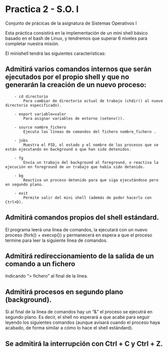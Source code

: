 # Practica 2 - S.O. I #
 Conjunto de prácicas de la asignatura de Sistemas Operativos I

Esta práctica consistirá en la implementación de un mini shell básico basado en el bash de Linux, y tendremos que superar 6 niveles para completar nuestra misión. 

El minishell tendrá las siguientes características:
   ## Admitirá  varios comandos internos que serán ejecutados por el propio shell y que no generarán la creación de un nuevo proceso:
        - cd directorio 
            Para cambiar de directorio actual de trabajo (chdir() al nuevo directorio especificado).
        
        - export variable=valor 
            Para asignar variables de entorno (setenv()). 
        
        - source nombre_fichero 
            Ejecuta las líneas de comandos del fichero nombre_fichero .

        - jobs 
            Muestra el PID, el estado y el nombre de los procesos que se están ejecutando en background o que han sido detenidos.

        - fg
            Envía un trabajo del background al foreground, o reactiva la ejecución en foreground de un trabajo que había sido detenido.

        - bg
            Reactiva un proceso detenido para que siga ejecutándose pero en segundo plano.

        - exit 
            Permite salir del mini shell (además de poder hacerlo con Ctrl+D).

   ## Admitirá comandos propios del shell estándard.
   El programa leerá una línea de comandos, la ejecutará con un nuevo proceso (fork() + execvp()) y permanecerá en espera a que el proceso termine          para leer la siguiente línea de comandos.

   ## Admitirá redireccionamiento de la salida de un comando a un fichero
   Indicando “> fichero” al final de la línea.

   ## Admitirá procesos en segundo plano (background). 
   Si al final de la línea de comandos hay un “&” el proceso se ejecutrá en segundo plano. Es decir, el shell no esperará a que acabe para seguir            leyendo los siguientes comandos (aunque avisará cuando el proceso haya acabado, de forma similar a cómo lo hace el shell estándard).

   ## Se admitirá la interrupción con Ctrl + C y Ctrl + Z.
